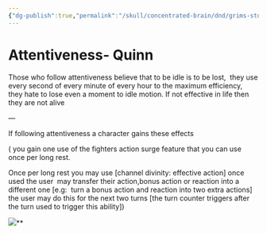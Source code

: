 ```yaml
---
{"dg-publish":true,"permalink":"/skull/concentrated-brain/dnd/grims-stuff/attentiveness/","tags":["Tagless"],"noteIcon":""}
---
```


# Attentiveness- Quinn

  

Those who follow attentiveness believe that to be idle is to be lost,  they use every second of every minute of every hour to the maximum efficiency,  they hate to lose even a moment to idle motion. If not effective in life then  they are not alive  

—

If following attentiveness a character gains these effects

( you gain one use of the fighters action surge feature that you can use once per long rest.

Once per long rest you may use [channel divinity: effective action] once used the user  may transfer their action,bonus action or reaction into a different one [e.g:  turn a bonus action and reaction into two extra actions] the user may do this for the next two turns [the turn counter triggers after the turn used to trigger this ability]) 

![](https://lh7-rt.googleusercontent.com/slidesz/AGV_vUcuz60_UBNylZxkG5iGQLQcEz6ri0iQS9fpHab__Y8PiYIadFrMQX-gky16v7ghvC543vBVezfLz01uIW_Z8HiFemA0AvLu5MHFwragqvuuRSGEqj6jeaqfjNG8rzC_mzaUZRih2Q=s2048?key=25P5qho-Nt1RqSs2GYrlwKJq)**